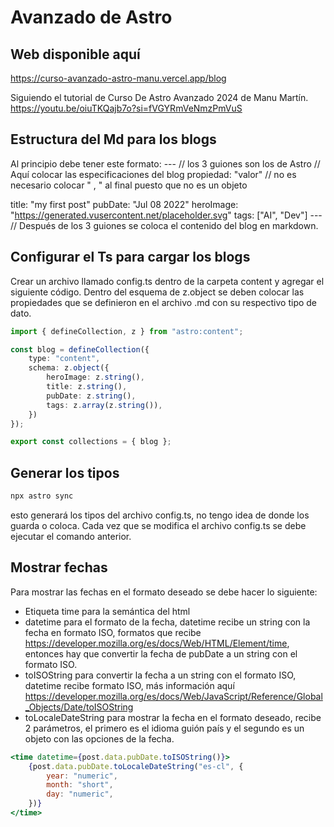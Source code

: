 # Avanzado de Astro

## Web disponible aquí
https://curso-avanzado-astro-manu.vercel.app/blog


Siguiendo el tutorial de Curso De Astro Avanzado 2024 de Manu Martín.
https://youtu.be/oiuTKQajb7o?si=fVGYRmVeNmzPmVuS


## Estructura del Md para los blogs
Al principio debe tener este formato:
--- // los 3 guiones son los de Astro
// Aquí colocar las especificaciones del blog
propiedad: "valor" // no es necesario colocar " , " al final puesto que no es un objeto

title: "my first post"
pubDate: "Jul 08 2022"
heroImage: "https://generated.vusercontent.net/placeholder.svg"
tags: ["AI", "Dev"]
--- //
Después de los 3 guiones se coloca el contenido del blog en markdown.


## Configurar el Ts para cargar los blogs
Crear un archivo llamado config.ts dentro de la carpeta content y agregar el siguiente código.
Dentro del esquema de z.object se deben colocar las propiedades que se definieron en el archivo .md con su respectivo tipo de dato.

```ts
import { defineCollection, z } from "astro:content";

const blog = defineCollection({
    type: "content",
    schema: z.object({
        heroImage: z.string(),
        title: z.string(),
        pubDate: z.string(),
        tags: z.array(z.string()),
    })
});

export const collections = { blog };
```

## Generar los tipos
```sh
npx astro sync
```
esto generará los tipos del archivo config.ts, no tengo idea de donde los guarda o coloca.
Cada vez que se modifica el archivo config.ts se debe ejecutar el comando anterior.


## Mostrar fechas
Para mostrar las fechas en el formato deseado se debe hacer lo siguiente:
- Etiqueta time para la semántica del html
- datetime para el formato de la fecha, datetime recibe un string con la fecha en formato ISO, formatos que recibe https://developer.mozilla.org/es/docs/Web/HTML/Element/time, entonces hay que convertir la fecha de pubDate a un string con el formato ISO.
- toISOString para convertir la fecha a un string con el formato ISO, datetime recibe formato ISO, más información aquí https://developer.mozilla.org/es/docs/Web/JavaScript/Reference/Global_Objects/Date/toISOString
- toLocaleDateString para mostrar la fecha en el formato deseado, recibe 2 parámetros, el primero es el idioma guión país y el segundo es un objeto con las opciones de la fecha.

```jsx
<time datetime={post.data.pubDate.toISOString()}>
    {post.data.pubDate.toLocaleDateString("es-cl", {
        year: "numeric",
        month: "short",
        day: "numeric",
    })}
</time>
```